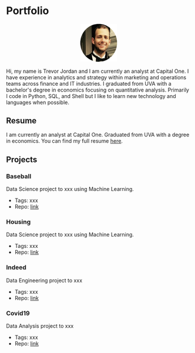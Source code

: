 # Portfolio
<p align="center"><img src="./artifacts/fancy.png" alt="headshot" width="100"/></p>

Hi, my name is Trevor Jordan and I am currently an analyst at Capital One. I have experience in analytics and strategy within marketing and operations teams across finance and IT industries. I graduated from UVA with a bachelor's degree in economics focusing on quantitative analysis. Primarily I code in Python, SQL, and Shell but I like to learn new technology and languages when possible.


## Resume
I am currently an analyst at Capital One. Graduated from UVA with a degree in economics. You can find my full resume [here](./artifacts/resume.pdf).

## Projects

### Baseball
Data Science project to xxx using Machine Learning.
- Tags: xxx
- Repo: [link]()

### Housing
Data Science project to xxx using Machine Learning.
- Tags: xxx
- Repo: [link]()

### Indeed
Data Engineering project to xxx
- Tags: xxx
- Repo: [link]()

### Covid19
Data Analysis project to xxx
- Tags: xxx
- Repo: [link]()